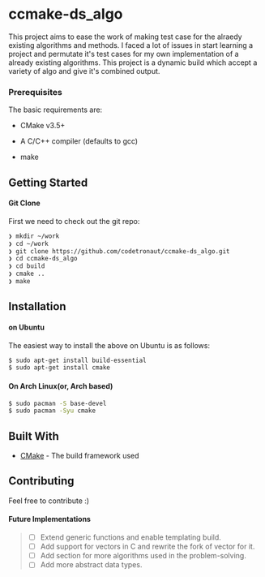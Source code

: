 # ccmake-ds_algo

This project aims to ease the work of making test case for the alraedy existing algorithms and methods. I faced a lot of issues in start learning a project and permutate it's test cases for my own implementation of a already existing algorithms. This project is a dynamic build which accept a variety of algo and give it's combined output.

### Prerequisites
The basic requirements are:

* CMake v3.5+

* A C/C++ compiler (defaults to gcc)

* make


## Getting Started

#### Git Clone

First we need to check out the git repo:

```bash
❯ mkdir ~/work
❯ cd ~/work
❯ git clone https://github.com/codetronaut/ccmake-ds_algo.git
❯ cd ccmake-ds_algo
❯ cd build
❯ cmake ..
❯ make
```

## Installation 

#### on Ubuntu

The easiest way to install the above on Ubuntu is as follows:

```sh
$ sudo apt-get install build-essential
$ sudo apt-get install cmake
```
#### On Arch Linux(or, Arch based)

```sh
$ sudo pacman -S base-devel
$ sudo pacman -Syu cmake
```

## Built With

* [CMake](https://cmake.org/cmake/help/v3.18/) - The build framework used

## Contributing

Feel free to contribute :)

<!---
## Versioning

We use [SemVer](http://semver.org/) for versioning. For the versions available, see the [tags on this repository](https://github.com/your/project/tags). 
-->

<!---
## Authors

* **Billie Thompson** - *Initial work* - [PurpleBooth](https://github.com/PurpleBooth)

See also the list of [contributors](https://github.com/your/project/contributors) who participated in this project.

## License

This project is licensed under the MIT License - see the [LICENSE.md](LICENSE.md) file for details
-->
<!---
## Acknowledgments

* Hat tip to anyone whose code was used
* Inspiration
* etc
-->

#### Future Implementations
> * [ ] Extend generic functions and enable templating build.
> * [ ] Add support for vectors in C and rewrite the fork of vector for it.
> * [ ] Add section for more algorithms used in the problem-solving.  
> * [ ] Add more abstract data types.


